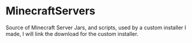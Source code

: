 # MinecraftServers
Source of Minecraft Server Jars, and scripts, used by a custom installer I made, I will link the download for the custom installer.
